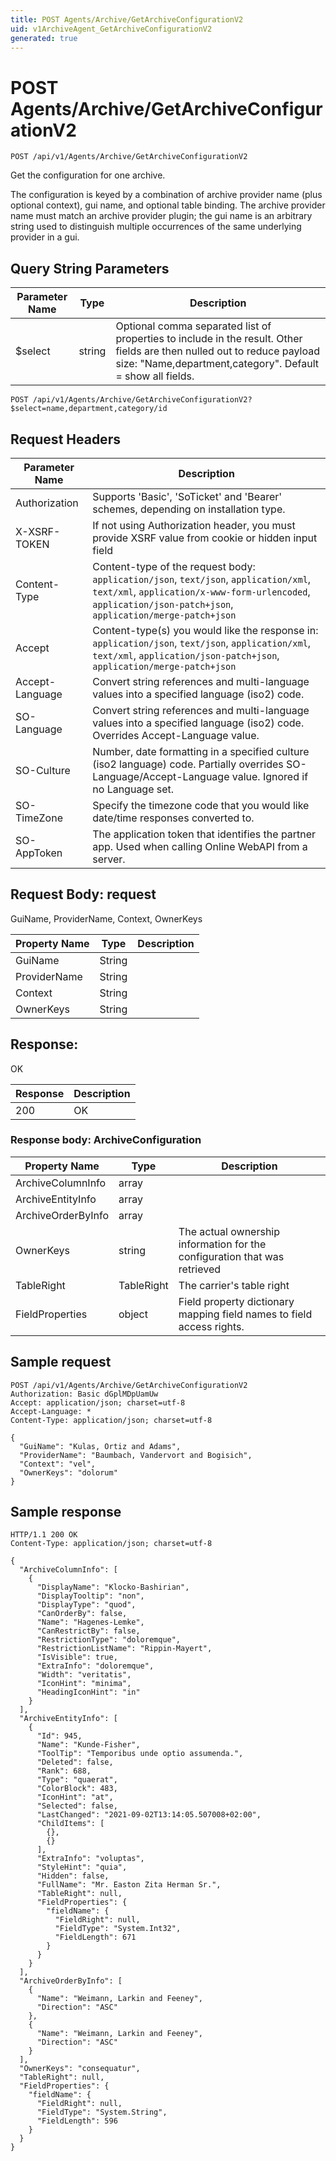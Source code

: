 ```yaml
---
title: POST Agents/Archive/GetArchiveConfigurationV2
uid: v1ArchiveAgent_GetArchiveConfigurationV2
generated: true
---
```


# POST Agents/Archive/GetArchiveConfigurationV2

```http
POST /api/v1/Agents/Archive/GetArchiveConfigurationV2
```

Get the configuration for one archive.


The configuration is keyed by a combination of archive provider name (plus optional context), gui name, and optional table binding. The archive provider name must match an archive provider plugin; the gui name is an arbitrary string used to distinguish multiple occurrences of the same underlying provider in a gui.






## Query String Parameters

| Parameter Name | Type |  Description |
|----------------|------|--------------|
| $select | string |  Optional comma separated list of properties to include in the result. Other fields are then nulled out to reduce payload size: "Name,department,category". Default = show all fields. |

```http
POST /api/v1/Agents/Archive/GetArchiveConfigurationV2?$select=name,department,category/id
```


## Request Headers

| Parameter Name | Description |
|----------------|-------------|
| Authorization  | Supports 'Basic', 'SoTicket' and 'Bearer' schemes, depending on installation type. |
| X-XSRF-TOKEN   | If not using Authorization header, you must provide XSRF value from cookie or hidden input field |
| Content-Type | Content-type of the request body: `application/json`, `text/json`, `application/xml`, `text/xml`, `application/x-www-form-urlencoded`, `application/json-patch+json`, `application/merge-patch+json` |
| Accept         | Content-type(s) you would like the response in: `application/json`, `text/json`, `application/xml`, `text/xml`, `application/json-patch+json`, `application/merge-patch+json` |
| Accept-Language | Convert string references and multi-language values into a specified language (iso2) code. |
| SO-Language | Convert string references and multi-language values into a specified language (iso2) code. Overrides Accept-Language value. |
| SO-Culture | Number, date formatting in a specified culture (iso2 language) code. Partially overrides SO-Language/Accept-Language value. Ignored if no Language set. |
| SO-TimeZone | Specify the timezone code that you would like date/time responses converted to. |
| SO-AppToken | The application token that identifies the partner app. Used when calling Online WebAPI from a server. |

## Request Body: request 

GuiName, ProviderName, Context, OwnerKeys 

| Property Name | Type |  Description |
|----------------|------|--------------|
| GuiName | String |  |
| ProviderName | String |  |
| Context | String |  |
| OwnerKeys | String |  |

## Response:

OK

| Response | Description |
|----------------|-------------|
| 200 | OK |

### Response body: ArchiveConfiguration

| Property Name | Type |  Description |
|----------------|------|--------------|
| ArchiveColumnInfo | array |  |
| ArchiveEntityInfo | array |  |
| ArchiveOrderByInfo | array |  |
| OwnerKeys | string | The actual ownership information for the configuration that was retrieved |
| TableRight | TableRight | The carrier's table right |
| FieldProperties | object | Field property dictionary mapping field names to field access rights. |

## Sample request

```http!
POST /api/v1/Agents/Archive/GetArchiveConfigurationV2
Authorization: Basic dGplMDpUamUw
Accept: application/json; charset=utf-8
Accept-Language: *
Content-Type: application/json; charset=utf-8

{
  "GuiName": "Kulas, Ortiz and Adams",
  "ProviderName": "Baumbach, Vandervort and Bogisich",
  "Context": "vel",
  "OwnerKeys": "dolorum"
}
```

## Sample response

```http_
HTTP/1.1 200 OK
Content-Type: application/json; charset=utf-8

{
  "ArchiveColumnInfo": [
    {
      "DisplayName": "Klocko-Bashirian",
      "DisplayTooltip": "non",
      "DisplayType": "quod",
      "CanOrderBy": false,
      "Name": "Hagenes-Lemke",
      "CanRestrictBy": false,
      "RestrictionType": "doloremque",
      "RestrictionListName": "Rippin-Mayert",
      "IsVisible": true,
      "ExtraInfo": "doloremque",
      "Width": "veritatis",
      "IconHint": "minima",
      "HeadingIconHint": "in"
    }
  ],
  "ArchiveEntityInfo": [
    {
      "Id": 945,
      "Name": "Kunde-Fisher",
      "ToolTip": "Temporibus unde optio assumenda.",
      "Deleted": false,
      "Rank": 688,
      "Type": "quaerat",
      "ColorBlock": 483,
      "IconHint": "at",
      "Selected": false,
      "LastChanged": "2021-09-02T13:14:05.507008+02:00",
      "ChildItems": [
        {},
        {}
      ],
      "ExtraInfo": "voluptas",
      "StyleHint": "quia",
      "Hidden": false,
      "FullName": "Mr. Easton Zita Herman Sr.",
      "TableRight": null,
      "FieldProperties": {
        "fieldName": {
          "FieldRight": null,
          "FieldType": "System.Int32",
          "FieldLength": 671
        }
      }
    }
  ],
  "ArchiveOrderByInfo": [
    {
      "Name": "Weimann, Larkin and Feeney",
      "Direction": "ASC"
    },
    {
      "Name": "Weimann, Larkin and Feeney",
      "Direction": "ASC"
    }
  ],
  "OwnerKeys": "consequatur",
  "TableRight": null,
  "FieldProperties": {
    "fieldName": {
      "FieldRight": null,
      "FieldType": "System.String",
      "FieldLength": 596
    }
  }
}
```